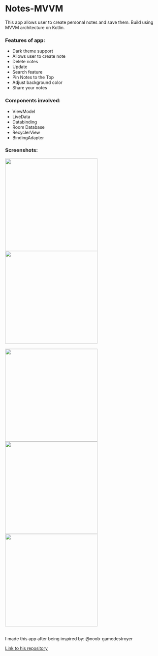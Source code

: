 # Notes-MVVM
This app allows user to create personal notes and save them. Build using MVVM architecture on Kotlin.

### Features of app:
* Dark theme support
* Allows user to create note
* Delete notes
* Update
* Search feature
* Pin Notes to the Top
* Adjust background color
* Share your notes


### Components involved:
* ViewModel
* LiveData
* Databinding
* Room Database
* RecyclerView
* BindingAdapter

### Screenshots:
<img src="https://user-images.githubusercontent.com/32963903/120094788-189de200-c140-11eb-911f-bcf3f3b9351c.jpg" width="300"/> <img src="https://user-images.githubusercontent.com/32963903/120094782-10de3d80-c140-11eb-81d5-91b7bcd4db31.jpg" width="300"/> <br/><br/>
<img src="https://user-images.githubusercontent.com/32963903/120094796-20f61d00-c140-11eb-8c38-14d66a8c8182.jpg" width="300"/>
<img src="https://user-images.githubusercontent.com/32963903/120094793-1dfb2c80-c140-11eb-80ce-90c30d22e0f9.jpg" width="300"/>
<img src="https://user-images.githubusercontent.com/32963903/120094791-1c316900-c140-11eb-8819-04381da06490.jpg" width="300"/>

<br/>
I made this app after being inspired by: @noob-gamedestroyer <br/>

[Link to his repository](https://github.com/noob-gamedestroyer/MVVM-Notes-app)
